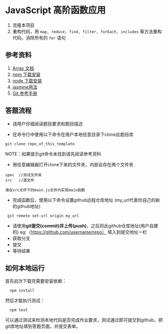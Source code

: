 # JavaScript 高阶函数应用
1. 克隆本项目
1. 重构代码，用 `map, reduce, find, filter, forEach, includes` 等方法重构代码，消除所有的 `for` 语句

## 参考资料

1. [Array 文档](https://developer.mozilla.org/en-US/docs/Web/JavaScript/Reference/Global_Objects/Array)
4. [npm 下载安装](https://github.com/npm/npm)
5. [node 下载安装](https://github.com/creationix/nvm)
6. [jasmine用法](http://jasmine.github.io/2.4/introduction.html)
7. [Git 参考手册](http://gitref.org/zh/index.html)


## 答题流程
- 请用户仔细阅读题目要求和题目描述

- 在命令行中使用以下命令在用户本地任意目录下clone此题目库
```
git clone repo_of_this_template
```
NOTE：如果提示git命令未找到请先阅读参考资料
- 用任意编辑器打开clone下来的文件夹，内部会存在两个文件夹
```
spec  //测试文件夹
src   //源文件
```
`请在src文件下的main.js文件内实现main函数`

- 完成函数后，使用以下命令设置github远程仓库地址 (my_url代表你自己的新的github地址)
```
 git remote set-url origin my_url
```
- 请使用**git提交(commit)**并**上传(push)**，之后将此github仓库地址(用户自建的) eg:（https://github.com/username/repo） 填入到提交地址一栏 
- 获取分支
- 提交
- 等待结果


## 如何本地运行

首先初次下载完需要安装依赖：

```
  npm install
```

然后才能执行测试：

```
  npm test
```

可以通过测试来检测本地代码是否完成作业要求，测试通过即可提交到github，把git库地址填到答题页面，并提交表单。
